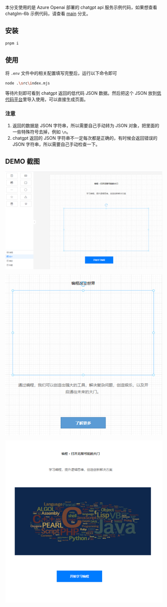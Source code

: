 本分支使用的是 Azure Openai 部署的 chatgpt api 服务示例代码，如果想查看 chatglm-6b 示例代码，请查看 [main](https://github.com/woai3c/lowcode-llm-demo/tree/main) 分支。

## 安装

```sh
pnpm i
```

## 使用

将 `.env` 文件中的相关配置填写完整后，运行以下命令即可

```sh
node .\src\index.mjs
```

等待片刻即可看到 chatgpt 返回的低代码 JSON 数据。然后把这个 JSON 放到[低代码平台](https://woai3c.github.io/visual-drag-demo/)里导入使用，可以直接生成页面。

### 注意

1. 返回的数据是 JSON 字符串，所以需要自己手动转为 JSON 对象，把里面的一些特殊符号去掉，例如 `\n`。
2. chatgpt 返回的 JSON 字符串不一定每次都是正确的，有时候会返回错误的 JSON 字符串，所以需要自己手动检查一下。

## DEMO 截图

![page1](imgs/lowcode-page1.jpg)

![page2](imgs/lowcode-page2.jpg)

![page3](imgs/lowcode-page3.png)
